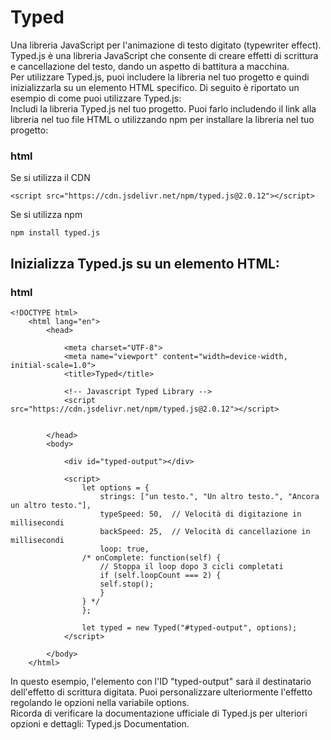<h1>Typed</h1>

<p>Una libreria JavaScript per l'animazione di testo digitato (typewriter effect). Typed.js è una libreria JavaScript che consente di creare effetti di scrittura e cancellazione del testo, dando un aspetto di battitura a macchina.<br>
Per utilizzare Typed.js, puoi includere la libreria nel tuo progetto e quindi inizializzarla su un elemento HTML specifico. Di seguito è riportato un esempio di come puoi utilizzare Typed.js:<br>
Includi la libreria Typed.js nel tuo progetto. Puoi farlo includendo il link alla libreria nel tuo file HTML o utilizzando npm per installare la libreria nel tuo progetto:</p>

<h3>html</h3>

<p>Se si utilizza il CDN</p>

    <script src="https://cdn.jsdelivr.net/npm/typed.js@2.0.12"></script>


<p>Se si utilizza npm</p>

    npm install typed.js

<h2>Inizializza Typed.js su un elemento HTML:</h2>

<h3>html</h3>

    <!DOCTYPE html>
        <html lang="en">
            <head>

                <meta charset="UTF-8">
                <meta name="viewport" content="width=device-width, initial-scale=1.0">
                <title>Typed</title>

                <!-- Javascript Typed Library -->
                <script src="https://cdn.jsdelivr.net/npm/typed.js@2.0.12"></script>

            
            </head>
            <body>

                <div id="typed-output"></div>

                <script>
                    let options = {
                        strings: ["un testo.", "Un altro testo.", "Ancora un altro testo."],
                        typeSpeed: 50,  // Velocità di digitazione in millisecondi
                        backSpeed: 25,  // Velocità di cancellazione in millisecondi
                        loop: true,
                    /* onComplete: function(self) {
                        // Stoppa il loop dopo 3 cicli completati
                        if (self.loopCount === 2) {
                        self.stop();
                        }
                    } */
                    };

                    let typed = new Typed("#typed-output", options);
                </script>

            </body>
        </html>

<p>In questo esempio, l'elemento con l'ID "typed-output" sarà il destinatario dell'effetto di scrittura digitata. Puoi personalizzare ulteriormente l'effetto regolando le opzioni nella variabile options.<br>
Ricorda di verificare la documentazione ufficiale di Typed.js per ulteriori opzioni e dettagli: Typed.js Documentation.<p>